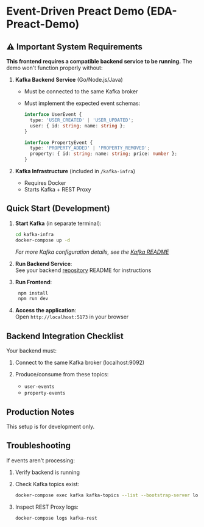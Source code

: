 # Event-Driven Preact Demo (EDA-Preact-Demo)

## ⚠️ Important System Requirements

**This frontend requires a compatible backend service to be running.** The demo won't function properly without:

1. **Kafka Backend Service** (Go/Node.js/Java)

   - Must be connected to the same Kafka broker
   - Must implement the expected event schemas:

     ```typescript
     interface UserEvent {
       type: 'USER_CREATED' | 'USER_UPDATED';
       user: { id: string; name: string };
     }

     interface PropertyEvent {
       type: 'PROPERTY_ADDED' | 'PROPERTY_REMOVED';
       property: { id: string; name: string; price: number };
     }
     ```

2. **Kafka Infrastructure** (included in `/kafka-infra`)
   - Requires Docker
   - Starts Kafka + REST Proxy

## Quick Start (Development)

1. **Start Kafka** (in separate terminal):

   ```bash
   cd kafka-infra
   docker-compose up -d
   ```

   _For more Kafka configuration details, see the [Kafka README](./kafka-infra/README.md)_

2. **Run Backend Service**:  
   See your backend [repository](https://github.com/gaoux/) README for instructions

3. **Run Frontend**:

   ```bash
    npm install
    npm run dev
   ```

4. **Access the application**:  
   Open `http://localhost:5173` in your browser

## Backend Integration Checklist

Your backend must:

1. Connect to the same Kafka broker (localhost:9092)
2. Produce/consume from these topics:

   - `user-events`
   - `property-events`

## Production Notes

This setup is for development only.

## Troubleshooting

If events aren't processing:

1. Verify backend is running

2. Check Kafka topics exist:

   ```bash
   docker-compose exec kafka kafka-topics --list --bootstrap-server localhost:9092
   ```

3. Inspect REST Proxy logs:

   ```bash
   docker-compose logs kafka-rest
   ```

